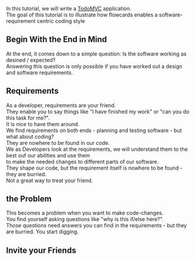 In this tutorial, we will write a [TodoMVC](http://todomvc.com/) application.<br/>
The goal of this tutorial is to illustrate how flowcards enables a software-requirement centric coding style<br/>

## Begin With the End in Mind
At the end, it comes down to a simple question: Is the software working as desined / expected?<br/>
Answering this question is only possible if you have worked out a design and software requirements.<br/>

## Requirements
As a developer, requirements are your friend.<br/>
They enable you to say things like "I have finished my work" or "can you do this task for me?".<br/>
It is nice to have them around.<br/>
We find requirements on both ends - planning and testing software - but what about coding?<br/>
They are nowhere to be found in our code.<br/>
We as Developers look at the requirements, we will understand them to the best ouf our abilities and use them<br/>
to make the needed changes to different parts of our software.<br/>
They shape our code, but the requirement itself is nowhere to be found - they are burried.<br/>
Not a great way to treat your friend.<br/>

## the Problem
This becomes a problem when you want to make code-changes.<br/>
You find yourself asking questions like "why is this if/else here?".<br/>
Those questions need answers you can find in the requirements - but they are burried. You start digging.<br/>

## Invite your Friends
